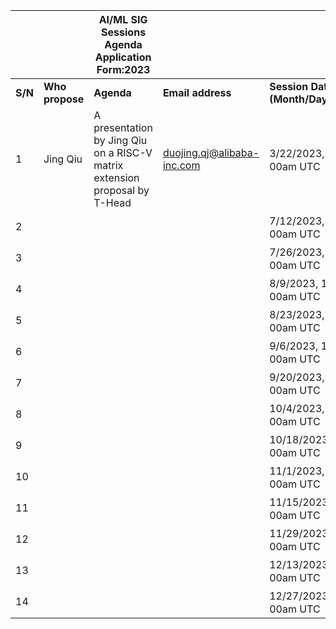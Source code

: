 | | | AI/ML SIG Sessions Agenda Application Form:2023| | |
|-|-|-|-|-|
|**S/N**|**Who propose**|**Agenda**|**Email address**|**Session Date (Month/Day/Year)**|
|1|Jing Qiu|A presentation by Jing Qiu on a RISC-V matrix extension proposal by T-Head|duojing.qj@alibaba-inc.com|3/22/2023, 10：00am UTC|
|2|| | |7/12/2023, 10：00am UTC|
|3| | | |7/26/2023, 10：00am UTC|
|4| | | |8/9/2023, 10：00am UTC|
|5| | | |8/23/2023, 10：00am UTC|
|6| | | |9/6/2023, 10：00am UTC|
|7| | | |9/20/2023, 10：00am UTC|
|8| | | |10/4/2023, 10：00am UTC|
|9| | | |10/18/2023, 10：00am UTC|
|10| | | |11/1/2023, 10：00am UTC|
|11| | | |11/15/2023, 10：00am UTC|
|12| | | |11/29/2023, 10：00am UTC|
|13| | | |12/13/2023, 10：00am UTC|
|14| | | |12/27/2023, 10：00am UTC|

